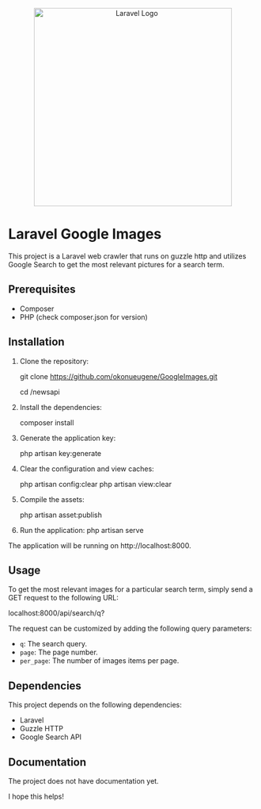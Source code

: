 <p align="center"><a href="https://laravel.com" target="_blank"><img src="https://raw.githubusercontent.com/laravel/art/master/logo-lockup/5%20SVG/2%20CMYK/1%20Full%20Color/laravel-logolockup-cmyk-red.svg" width="400" alt="Laravel Logo"></a></p>

<p align="center">

# Laravel Google Images

This project is a Laravel web crawler that runs on guzzle http and utilizes Google Search to get the most relevant pictures for a search term.

## Prerequisites

-   Composer
-   PHP (check composer.json for version)

## Installation

1. Clone the repository:

    git clone https://github.com/okonueugene/GoogleImages.git

    cd /newsapi

2. Install the dependencies:

    composer install

3. Generate the application key:

    php artisan key:generate

4. Clear the configuration and view caches:

    php artisan config:clear
    php artisan view:clear

5. Compile the assets:

    php artisan asset:publish

6. Run the application:
   php artisan serve

The application will be running on http://localhost:8000.

## Usage

To get the most relevant images for a particular search term, simply send a GET request to the following URL:

localhost:8000/api/search/q?

The request can be customized by adding the following query parameters:

-   `q`: The search query.
-   `page`: The page number.
-   `per_page`: The number of images items per page.

## Dependencies

This project depends on the following dependencies:

-   Laravel
-   Guzzle HTTP
-   Google Search API

## Documentation

The project does not have documentation yet.

I hope this helps!

</p>
